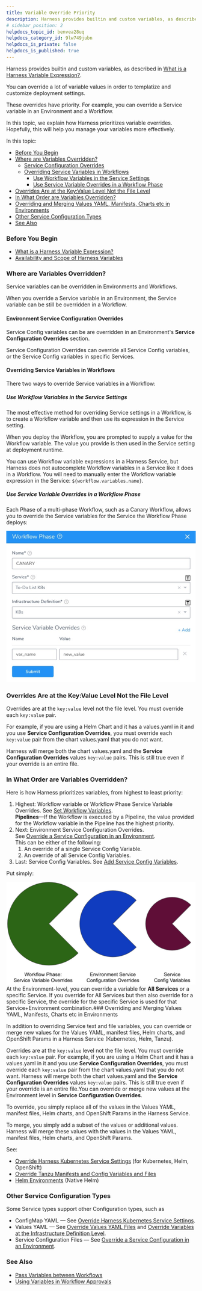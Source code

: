 ```yaml
---
title: Variable Override Priority
description: Harness provides builtin and custom variables, as described in What is a Harness Variable Expression?. You can override a lot of variable values in order to templatize and customize deployment settin…
# sidebar_position: 2
helpdocs_topic_id: benvea28uq
helpdocs_category_id: 9lw749jubn
helpdocs_is_private: false
helpdocs_is_published: true
---
```


Harness provides builtin and custom variables, as described in [What is a Harness Variable Expression?](variables.md).

You can override a lot of variable values in order to templatize and customize deployment settings.

These overrides have priority. For example, you can override a Service variable in an Environment and a Workflow.

In this topic, we explain how Harness prioritizes variable overrides. Hopefully, this will help you manage your variables more effectively.

In this topic:

* [Before You Begin](#before_you_begin)
* [Where are Variables Overridden?](#where_are_variables_overridden)
	+ [Service Configuration Overrides](#service_configuration_overrides)
	+ [Overriding Service Variables in Workflows](#overriding_service_variables_in_workflows)
		- [Use Workflow Variables in the Service Settings](#use_workflow_variables_in_the_service_settings)
		- [Use Service Variable Overrides in a Workflow Phase](#use_service_variable_overrides_in_a_workflow_phase)
* [Overrides Are at the Key:Value Level Not the File Level](#overrides_are_at_the_key_value_level_not_the_file_level)
* [In What Order are Variables Overridden?](#in_what_order_are_variables_overridden)
* [Overriding and Merging Values YAML, Manifests, Charts etc in Environments](#overriding_and_merging_values_yaml_manifests_charts_etc_in_environments)
* [Other Service Configuration Types](#other_service_configuration_types)
* [See Also](#see_also)

### Before You Begin

* [What is a Harness Variable Expression?](variables.md)
* [Availability and Scope of Harness Variables](harness-variable-availability.md)

### Where are Variables Overridden?

Service variables can be overridden in Environments and Workflows.

When you override a Service variable in an Environment, the Service variable can be still be overridden in a Workflow.

#### Environment Service Configuration Overrides

Service Config variables can be are overridden in an Environment's **Service Configuration Overrides** section.

Service Configuration Overrides can override all Service Config variables, or the Service Config variables in specific Services.

#### Overriding Service Variables in Workflows

There two ways to override Service variables in a Workflow:

##### Use Workflow Variables in the Service Settings

The most effective method for overriding Service settings in a Workflow, is to create a Workflow variable and then use its expression in the Service setting.

When you deploy the Workflow, you are prompted to supply a value for the Workflow variable. The value you provide is then used in the Service setting at deployment runtime.

You can use Workflow variable expressions in a Harness Service, but Harness does not autocomplete Workflow variables in a Service like it does in a Workflow. You will need to manually enter the Workflow variable expression in the Service: `${workflow.variables.name}`.

##### Use Service Variable Overrides in a Workflow Phase

Each Phase of a multi-phase Workflow, such as a Canary Workflow, allows you to override the Service variables for the Service the Workflow Phase deploys:

![](./static/variable-override-priority-00.png)


### Overrides Are at the Key:Value Level Not the File Level

Overrides are at the `key:value` level not the file level. You must override each `key:value` pair. 

For example, if you are using a Helm Chart and it has a values.yaml in it and you use **Service Configuration Overrides**, you must override each `key:value` pair from the chart values.yaml that you do not want. 

Harness will merge both the chart values.yaml and the **Service Configuration Overrides** values `key:value` pairs. This is still true even if your override is an entire file.

### In What Order are Variables Overridden?

Here is how Harness prioritizes variables, from highest to least priority:

1. Highest: Workflow variable or Workflow Phase Service Variable Overrides. See [Set Workflow Variables](../../../continuous-delivery/model-cd-pipeline/workflows/add-workflow-variables-new-template.md).  
**Pipelines**—If the Workflow is executed by a Pipeline, the value provided for the Workflow variable in the Pipeline has the highest priority.
2. Next: Environment Service Configuration Overrides.  
See [Override a Service Configuration in an Environment](../../../continuous-delivery/model-cd-pipeline/environments/override-service-files-and-variables-in-environments.md).  
This can be either of the following:
	1. An override of a single Service Config Variable.
	2. An override of all Service Config Variables.
3. Last: Service Config Variables. See [Add Service Config Variables](../../../continuous-delivery/model-cd-pipeline/setup-services/add-service-level-config-variables.md).

Put simply:

![](./static/variable-override-priority-01.png)
At the Environment-level, you can override a variable for **All Services** or a specific Service. If you override for All Services but then also override for a specific Service, the override for the specific Service is used for that Service+Environment combination.### Overriding and Merging Values YAML, Manifests, Charts etc in Environments

In addition to overriding Service text and file variables, you can override or merge new values for the Values YAML, manifest files, Helm charts, and OpenShift Params in a Harness Service (Kubernetes, Helm, Tanzu).

Overrides are at the `key:value` level not the file level. You must override each `key:value` pair. For example, if you are using a Helm Chart and it has a values.yaml in it and you use **Service Configuration Overrides**, you must override each `key:value` pair from the chart values.yaml that you do not want. Harness will merge both the chart values.yaml and the **Service Configuration Overrides** values `key:value` pairs. This is still true even if your override is an entire file.You can override or merge new values at the Environment level in **Service Configuration Overrides**.

To override, you simply replace all of the values in the Values YAML, manifest files, Helm charts, and OpenShift Params in the Harness Service.

To merge, you simply add a subset of the values or additional values. Harness will merge these values with the values in the Values YAML, manifest files, Helm charts, and OpenShift Params.

See:

* [Override Harness Kubernetes Service Settings](../../../continuous-delivery/kubernetes-deployments/override-harness-kubernetes-service-settings.md) (for Kubernetes, Helm, OpenShift)
* [Override Tanzu Manifests and Config Variables and Files](../../../continuous-delivery/pcf-deployments/override-pcf-manifests-and-config-variables-and-files.md)
* [Helm Environments](../../../continuous-delivery/helm-deployment/3-helm-environments.md) (Native Helm)

### Other Service Configuration Types

Some Service types support other Configuration types, such as

* ConfigMap YAML — See [Override Harness Kubernetes Service Settings](../../../continuous-delivery/kubernetes-deployments/override-harness-kubernetes-service-settings.md).
* Values YAML — See [Override Values YAML Files](../../../continuous-delivery/kubernetes-deployments/override-values-yaml-files.md) and [Override Variables at the Infrastructure Definition Level](../../../continuous-delivery/kubernetes-deployments/override-variables-per-infrastructure-definition.md).
* Service Configuration Files — See [Override a Service Configuration in an Environment](../../../continuous-delivery/model-cd-pipeline/environments/override-service-files-and-variables-in-environments.md).

### See Also

* [Pass Variables between Workflows](../../../continuous-delivery/model-cd-pipeline/expressions/how-to-pass-variables-between-workflows.md)
* [Using Variables in Workflow Approvals](../../../continuous-delivery/model-cd-pipeline/approvals/use-variables-for-workflow-approval.md)

